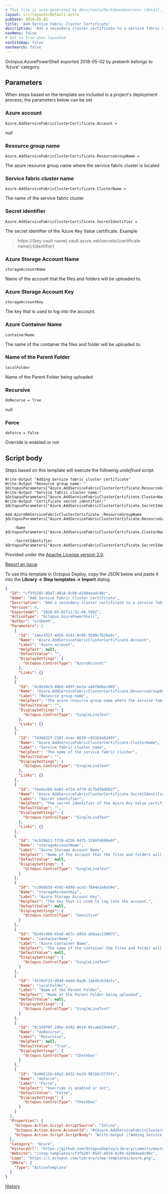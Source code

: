 ```yaml
---
# This file is auto-generated by docs/tools/MarkdownGenerator (detail.js)
layout: src/layouts/Default.astro
pubDate: 2018-05-02
title: 'Add Service Fabric Cluster Certificate'
description: 'Add a secondary cluster certificate to a service fabric cluster using an existing azure key vault certificate.'
navMenu: false
# Set to true when launched
navSitemap: false
navSearch: false
---
```


Octopus.AzurePowerShell exported 2018-05-02 by prebenh belongs to 'Azure' category.

## Parameters

When steps based on the template are included in a project's deployment process, the parameters below can be set.


<div class="param">

### Azure account

`Azure.AddServiceFabricClusterCertificate.Account = `

null

</div>
        
<div class="param">

### Resource group name

`Azure.AddServiceFabricClusterCertificate.ResourceGroupName = `

The azure resource group name where the service fabric cluster is located

</div>
        
<div class="param">

### Service fabric cluster name

`Azure.AddServiceFabricClusterCertificate.ClusterName = `

The name of the service fabric cluster

</div>
        
<div class="param">

### Secret identifier

`Azure.AddServiceFabricClusterCertificate.SecretIdentifier = `

The secret identifier of the Azure Key Value certificate.
Example
> https://{key vault name}.vault.azure.net/secrets/{certificate name}/{identifier}

</div>
        
<div class="param">

### Azure Storage Account Name

`storageAccountName`

Name of the account that the files and folders will be uploaded to.

</div>
        
<div class="param">

### Azure Storage Account Key

`storageAccountKey`

The key that is used to log into the account.

</div>
        
<div class="param">

### Azure Container Name

`containerName`

The name of the container the files and folder will be uploaded to.

</div>
        
<div class="param">

### Name of the Parent Folder

`localFolder`

Name of the Parent Folder being uploaded

</div>
        
<div class="param">

### Recursive

`doRecurse = True`

null

</div>
        
<div class="param">

### Force

`doForce = False`

Override is enabled or not

</div>
        

## Script body

Steps based on this template will execute the following *undefined* script.

```text
Write-Output "Adding Service fabric cluster certificate"
Write-Output "Resource group name: " $OctopusParameters["Azure.AddServiceFabricClusterCertificate.ResourceGroupName"]
Write-Output "Service fabric cluster name:" $OctopusParameters["Azure.AddServiceFabricClusterCertificate.ClusterName"]
Write-Output "Certificate secret identifier:" $OctopusParameters["Azure.AddServiceFabricClusterCertificate.SecretIdentifier"]

Add-AzureRmServiceFabricClusterCertificate -ResourceGroupName $OctopusParameters["Azure.AddServiceFabricClusterCertificate.ResourceGroupName"] `
	-Name $OctopusParameters["Azure.AddServiceFabricClusterCertificate.ClusterName"] `
    -SecretIdentifier $OctopusParameters["Azure.AddServiceFabricClusterCertificate.SecretIdentifier"]
```

Provided under the [Apache License version 2.0](https://github.com/OctopusDeploy/Library/blob/master/LICENSE.txt).

[Report an issue](https://github.com/OctopusDeploy/Library/issues/new?assignees=&labels=&projects=&template=bug-report.yml&title=Issue%20with%20Add%20Service%20Fabric%20Cluster%20Certificate&step-template=Add%20Service%20Fabric%20Cluster%20Certificate)

<div class="get-json">

To use this template in Octopus Deploy, copy the JSON below and paste it into the **Library → Step templates → Import** dialog.

```json
{
  "Id": "cf3fb207-05d7-4818-8c09-d2484eadc96c",
  "Name": "Add Service Fabric Cluster Certificate",
  "Description": "Add a secondary cluster certificate to a service fabric cluster using an existing azure key vault certificate.",
  "Version": 0,
  "ExportedAt": "2018-05-02T11:51:09.599Z",
  "ActionType": "Octopus.AzurePowerShell",
  "Author": "prebenh",
  "Parameters": [
    {
      "Id": "14ec432f-4d26-4341-8c06-5b89cfb20a6c",
      "Name": "Azure.AddServiceFabricClusterCertificate.Account",
      "Label": "Azure account",
      "HelpText": null,
      "DefaultValue": "",
      "DisplaySettings": {
        "Octopus.ControlType": "AzureAccount"
      },
      "Links": {}
    },
    {
      "Id": "dc0b28c9-40b8-4897-be2a-a48fbbbec685",
      "Name": "Azure.AddServiceFabricClusterCertificate.ResourceGroupName",
      "Label": "Resource group name",
      "HelpText": "The azure resource group name where the service fabric cluster is located",
      "DefaultValue": "",
      "DisplaySettings": {
        "Octopus.ControlType": "SingleLineText"
      },
      "Links": {}
    },
    {
      "Id": "7436632f-210f-4cec-8639-c93164a6240f",
      "Name": "Azure.AddServiceFabricClusterCertificate.ClusterName",
      "Label": "Service fabric cluster name",
      "HelpText": "The name of the service fabric cluster",
      "DefaultValue": "",
      "DisplaySettings": {
        "Octopus.ControlType": "SingleLineText"
      },
      "Links": {}
    },
    {
      "Id": "7ee8a384-bab3-4714-af79-dcfbd3bd602f",
      "Name": "Azure.AddServiceFabricClusterCertificate.SecretIdentifier",
      "Label": "Secret identifier",
      "HelpText": "The secret identifier of the Azure Key Value certificate.\nExample\n> https://{key vault name}.vault.azure.net/secrets/{certificate name}/{identifier}",
      "DefaultValue": "",
      "DisplaySettings": {
        "Octopus.ControlType": "SingleLineText"
      },
      "Links": {}
    },
    {
      "Id": "4cb76611-ff29-4256-9475-3769fd890e0f",
      "Name": "storageAccountName",
      "Label": "Azure Storage Account Name",
      "HelpText": "Name of the account that the files and folders will be uploaded to.",
      "DefaultValue": null,
      "DisplaySettings": {
        "Octopus.ControlType": "SingleLineText"
      }
    },
    {
      "Id": "cc0eb63d-4545-4d9d-aca3-7844e1e0a54e",
      "Name": "storageAccountKey",
      "Label": "Azure Storage Account Key",
      "HelpText": "The key that is used to log into the account.",
      "DefaultValue": null,
      "DisplaySettings": {
        "Octopus.ControlType": "Sensitive"
      }
    },
    {
      "Id": "8245c4b0-014d-467c-a95d-ab6aac230075",
      "Name": "containerName",
      "Label": "Azure Container Name",
      "HelpText": "The name of the container the files and folder will be uploaded to.",
      "DefaultValue": null,
      "DisplaySettings": {
        "Octopus.ControlType": "SingleLineText"
      }
    },
    {
      "Id": "45f6df33-d04d-44bd-8a26-1ab45c634afc",
      "Name": "localFolder",
      "Label": "Name of the Parent Folder",
      "HelpText": "Name of the Parent Folder being uploaded",
      "DefaultValue": null,
      "DisplaySettings": {
        "Octopus.ControlType": "SingleLineText"
      }
    },
    {
      "Id": "8c559f0f-2d6e-4202-8614-65cabb29e643",
      "Name": "doRecurse",
      "Label": "Recursive",
      "HelpText": null,
      "DefaultValue": "True",
      "DisplaySettings": {
        "Octopus.ControlType": "Checkbox"
      }
    },
    {
      "Id": "8a06615b-69a2-4d32-be29-981b6c5725fc",
      "Name": "doForce",
      "Label": "Force",
      "HelpText": "Override is enabled or not",
      "DefaultValue": "False",
      "DisplaySettings": {
        "Octopus.ControlType": "Checkbox"
      }
    }
  ],
  "Properties": {
    "Octopus.Action.Script.ScriptSource": "Inline",
    "Octopus.Action.Azure.AccountId": "#{Azure.AddServiceFabricClusterCertificate.Account}",
    "Octopus.Action.Script.ScriptBody": "Write-Output \"Adding Service fabric cluster certificate\"\nWrite-Output \"Resource group name: \" $OctopusParameters[\"Azure.AddServiceFabricClusterCertificate.ResourceGroupName\"]\nWrite-Output \"Service fabric cluster name:\" $OctopusParameters[\"Azure.AddServiceFabricClusterCertificate.ClusterName\"]\nWrite-Output \"Certificate secret identifier:\" $OctopusParameters[\"Azure.AddServiceFabricClusterCertificate.SecretIdentifier\"]\n\nAdd-AzureRmServiceFabricClusterCertificate -ResourceGroupName $OctopusParameters[\"Azure.AddServiceFabricClusterCertificate.ResourceGroupName\"] `\n\t-Name $OctopusParameters[\"Azure.AddServiceFabricClusterCertificate.ClusterName\"] `\n    -SecretIdentifier $OctopusParameters[\"Azure.AddServiceFabricClusterCertificate.SecretIdentifier\"]"
  },
  "Category": "Azure",
  "HistoryUrl": "https://github.com/OctopusDeploy/Library/commits/master/step-templates//opt/buildagent/work/75443764cd38076d/step-templates/azure-add-service-fabric-cluster-certificate.json",
  "Website": "/step-templates/cf3fb207-05d7-4818-8c09-d2484eadc96c",
  "Logo": "https://i.octopus.com/library/step-templates/azure.png",
  "$Meta": {
    "Type": "ActionTemplate"
  }
}
```

[History](https://github.com/OctopusDeploy/Library/commits/master/step-templates/https://github.com/OctopusDeploy/Library/commits/master/step-templates//opt/buildagent/work/75443764cd38076d/step-templates/azure-add-service-fabric-cluster-certificate.json)

</div>
